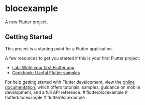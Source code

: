 # blocexample

A new Flutter project.

## Getting Started

This project is a starting point for a Flutter application.

A few resources to get you started if this is your first Flutter project:

- [Lab: Write your first Flutter app](https://docs.flutter.dev/get-started/codelab)
- [Cookbook: Useful Flutter samples](https://docs.flutter.dev/cookbook)

For help getting started with Flutter development, view the
[online documentation](https://docs.flutter.dev/), which offers tutorials,
samples, guidance on mobile development, and a full API reference.
#   f l u t t e r _ b l o c _ e x a m p l e  
 #   f l u t t e r _ b l o c _ e x a m p l e  
 #   f l u t t e r _ b l o c _ e x a m p l e  
 